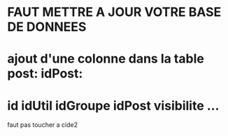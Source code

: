 # FAUT METTRE A JOUR VOTRE BASE DE DONNEES
# ajout d'une colonne dans la table post: idPost:
# id idUtil idGroupe idPost visibilite ...
faut pas toucher a cide2
